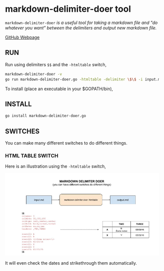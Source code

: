 # markdown-delimiter-doer tool

`markdown-delimiter-doer` _is a useful tool for
taking a markdown file and "do whatever you want" between the delimiters
and output new markdown file._

[GitHub Webpage](https://jeffdecola.github.io/my-go-tools/)

## RUN

Run using delimiters `$$` and the `-htmltable` switch,

```bash
markdown-delimiter-doer -v
go run markdown-delimiter-doer.go -htmltable -delimiter \$\$ -i input.md -o output.md
```

To install (place an executable in your $GOPATH/bin),

## INSTALL

```bash
go install markdown-delimiter-doer.go
```

## SWITCHES

You can make many different switches to do different things.

### HTML TABLE SWITCH

Here is an illustration using the `-htmltable` switch,

![IMAGE - markdown-delimiter-doer - IMAGE](../../docs/pics/markdown-delimiter-doer.jpg)

It will even check the dates and strikethrough them automatically.
